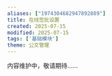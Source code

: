 ```yaml
---
aliases: ["1974304682947892889"]
title: 在线签批设置
created: 2025-07-15
modified: 2025-07-15
tags: ['基础模块']
theme: 公文管理
---
```


内容维护中，敬请期待......